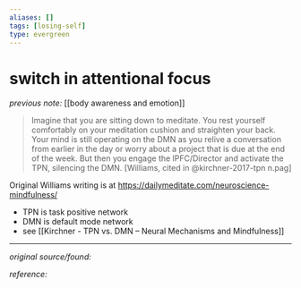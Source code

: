 ```yaml
---
aliases: []
tags: [losing-self]
type: evergreen
---
```


# switch in attentional focus

_previous note:_ [[body awareness and emotion]]

> Imagine that you are sitting down to meditate. You rest yourself comfortably on your meditation cushion and straighten your back. Your mind is still operating on the DMN as you relive a conversation from earlier in the day or worry about a project that is due at the end of the week. But then you engage the lPFC/Director and activate the TPN, silencing the DMN. [Williams, cited in @kirchner-2017-tpn n.pag]

Original Williams writing is at <https://dailymeditate.com/neuroscience-mindfulness/>

- TPN is task positive network
- DMN is default mode network
- see [[Kirchner - TPN vs. DMN – Neural Mechanisms and Mindfulness]]


---

_original source/found:_ 

_reference:_ 



